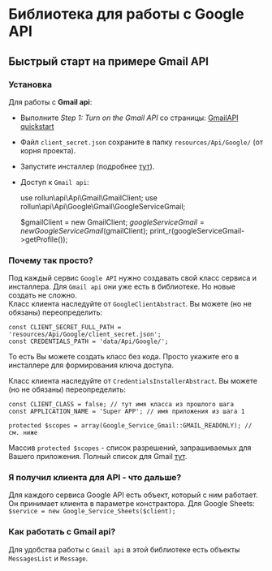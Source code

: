 # Библиотека для работы с Google API

## Быстрый старт на примере Gmail API

### Установка
Для работы с **Gmail api**:  
- Выполните *Step 1: Turn on the Gmail API* со страницы: 
[GmailAPI quickstart](https://developers.google.com/gmail/api/quickstart/php "Gmail API PHP Quickstart ")  
- Файл `client_secret.json` сохраните в папку `resources/Api/Google/` (от корня проекта).  
- Запустите инсталлер (подробнее [тут](https://github.com/avz-cmf/zaboy-installer#Запуск-установщиков "Запуск инсталлера")).  
- Доступ к `Gmail api`:  

    use rollun\api\Api\Gmail\GmailClient;
    use rollun\api\Api\Google\Gmail\GoogleServiceGmail;

    $gmailClient = new GmailClient;
    $googleServiceGmail = new GoogleServiceGmail($gmailClient);
    print_r(googleServiceGmail->getProfile());


### Почему так просто?
Под каждый сервис `Google API` нужно создавать свой класс сервиса и инсталлера. Для `Gmail api` они уже есть в библиотеке. Но новые создать не сложно.   
Класс клиента наследуйте от `GoogleClientAbstract`. Вы можете (но не обязаны) переопределить:

    const CLIENT_SECRET_FULL_PATH = 'resources/Api/Google/client_secret.json';
    const CREDENTIALS_PATH = 'data/Api/Google/';
То есть Вы можете создать класс без кода. Просто укажите его в инсталлере для формирования ключа доступа.

Класс клиента наследуйте от `CredentialsInstallerAbstract`. Вы можете (но не обязаны) переопределить:

    const CLIENT_CLASS = false; // тут имя класса из прошлого шага
    const APPLICATION_NAME = 'Super APP'; // имя приложения из шага 1

    protected $scopes = array(Google_Service_Gmail::GMAIL_READONLY); // см. ниже

Массив  `protected $scopes` - список разрешений, запрашиваемых для Вашего приложения. Полный список для Gmail [тут](https://developers.google.com/gmail/api/auth/scopes "Полный список разрешений для Gmail").

### Я получил клиента для API - что дальше?
Для каждого сервиса Google API есть объект, который с ним работает. Он принимает клиента в параметре констрактора. Для Google Sheets:   
    `$service = new Google_Service_Sheets($client);`

### Как работать с **Gmail api**?
Для удобства работы с `Gmail api` в этой библиотеке есть объекты `MessagesList` и `Message`. 